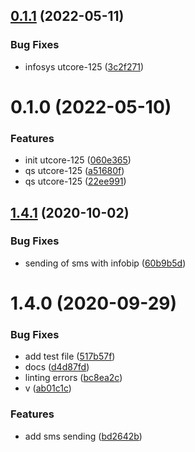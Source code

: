 ## [0.1.1](https://github.com/softwaregroup-bg/ut-port-infosys/compare/v0.1.0...v0.1.1) (2022-05-11)


### Bug Fixes

* infosys utcore-125 ([3c2f271](https://github.com/softwaregroup-bg/ut-port-infosys/commit/3c2f2717e11b0f28a591a34419ac57ecb8a8f824))



# 0.1.0 (2022-05-10)


### Features

* init utcore-125 ([060e365](https://github.com/softwaregroup-bg/ut-port-infosys/commit/060e3655a5650776105b697aaf4368f3c39922a4))
* qs utcore-125 ([a51680f](https://github.com/softwaregroup-bg/ut-port-infosys/commit/a51680f1fa3a0af5de67e7101583677d5c3ec62c))
* qs utcore-125 ([22ee991](https://github.com/softwaregroup-bg/ut-port-infosys/commit/22ee991bc13b1dbafb7936ec6b51326223bfd65e))



## [1.4.1](https://github.com/softwaregroup-bg/ut-port-infobip/compare/v1.4.0...v1.4.1) (2020-10-02)


### Bug Fixes

* sending of sms with infobip ([60b9b5d](https://github.com/softwaregroup-bg/ut-port-infobip/commit/60b9b5d9e59b08bfa32a41b3783b162387a1782d))



# 1.4.0 (2020-09-29)


### Bug Fixes

* add test file ([517b57f](https://github.com/softwaregroup-bg/ut-port-infobip/commit/517b57fc7a4e7ac75a3e582f4b9b96e481667653))
* docs ([d4d87fd](https://github.com/softwaregroup-bg/ut-port-infobip/commit/d4d87fdb5e1a9b46d047f498c658f8c5062675fd))
* linting errors ([bc8ea2c](https://github.com/softwaregroup-bg/ut-port-infobip/commit/bc8ea2c0c6139a510f3291e46bbca715b33c5079))
* v ([ab01c1c](https://github.com/softwaregroup-bg/ut-port-infobip/commit/ab01c1c382788f66a18474b7ecc371c6d9b33991))


### Features

* add sms sending ([bd2642b](https://github.com/softwaregroup-bg/ut-port-infobip/commit/bd2642b7abbb534b474f1b106b739f250ad49f39))



